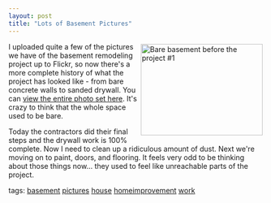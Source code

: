 ```yaml
---
layout: post
title: "Lots of Basement Pictures"
---
```


<p><a title="Photo Sharing" target="_blank" href="http://www.flickr.com/photos/kindohm/385022072/"><img style="MARGIN: 3px" height="180" align="right" alt="Bare basement before the project #1" width="240" border="0" src="http://farm1.static.flickr.com/179/385022072_ca15994282_m.jpg" /></a>I uploaded quite a few of the pictures we have of the basement remodeling project up to Flickr, so now there's a more complete history of what the project has looked like - from bare concrete walls to sanded drywall. You can <a target="_blank" href="http://www.flickr.com/photos/kindohm/sets/72157594512745612/">view the entire photo set here</a>. It's crazy to think that the whole space used to be bare.</p>
<p>Today the contractors did their final steps and the drywall work is 100% complete. Now I need to clean up a ridiculous amount of dust. Next we're moving on to paint, doors, and flooring. It feels very odd to be thinking about those things now... they used to feel like unreachable parts of the project. </p>
  
<p class="tags">tags: <a href="http://technorati.com/tag/basement" target="_blank" rel="tag">basement</a> <a href="http://technorati.com/tag/pictures" target="_blank" rel="tag">pictures</a> <a href="http://technorati.com/tag/house" target="_blank" rel="tag">house</a> <a href="http://technorati.com/tag/homeimprovement" target="_blank" rel="tag">homeimprovement</a> <a href="http://technorati.com/tag/work" target="_blank" rel="tag">work</a> </p>
 
